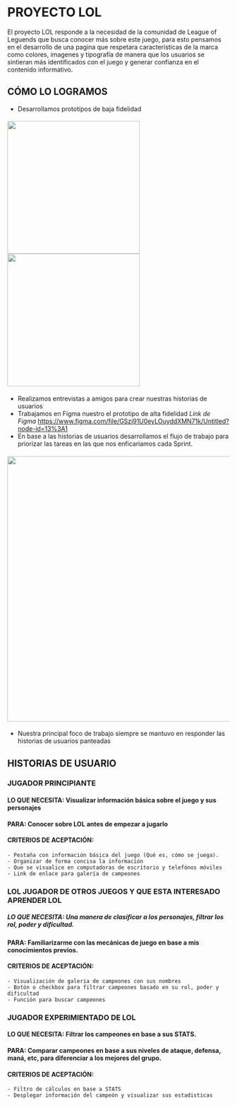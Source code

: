 
# PROYECTO LOL

El proyecto LOL responde a la necesidad de la comunidad de League of Leguends que busca conocer más sobre este juego, para esto pensamos en el desarrollo de una pagina que respetara caracteristicas de la marca como colores, imagenes y tipografía de manera que los usuarios se sintieran más identificados con el juego y generar confianza en el contenido informativo.
## CÓMO LO LOGRAMOS
- Desarrollamos prototipos de baja fidelidad 
#### <img src="https://github.com/emmiraffo/SCL017-data-lovers/blob/master/src/imagenes/pt1.jpg" width="300px"/><img src="https://github.com/emmiraffo/SCL017-data-lovers/blob/master/src/imagenes/pt2.jpg" width="300px"/>
- Realizamos entrevistas a amigos para crear nuestras historias de usuarios
- Trabajamos en Figma nuestro el prototipo de alta fidelidad *Link de Figma* https://www.figma.com/file/GSzj91U0eyLOuyddXMN71k/Untitled?node-id=13%3A1
- En base a las historias de usuarios desarrollamos el flujo de trabajo para priorizar las tareas en las que nos enficariamos cada Sprint.
#### <img src="https://github.com/emmiraffo/SCL017-data-lovers/blob/master/src/imagenes/flujo%20trabajo.PNG" width="600px"/>
- Nuestra principal foco de trabajo siempre se mantuvo en responder las historias de usuarios panteadas

## HISTORIAS DE USUARIO

### JUGADOR PRINCIPIANTE
#### LO QUE NECESITA: Visualizar información básica sobre el juego y sus personajes
#### PARA: Conocer sobre LOL antes de empezar a jugarlo
#### CRITERIOS DE ACEPTACIÓN:
    - Pestaña con información básica del juego (Qué es, cómo se juega).
    - Organizar de forma concisa la información
    - Que se visualice en computadoras de escritorio y telefónos móviles
    - Link de enlace para galería de campeones
###  LOL JUGADOR DE OTROS JUEGOS Y QUE ESTA INTERESADO APRENDER LOL
##### LO QUE NECESITA: Una manera de clasificar a los personajes, filtrar los rol, poder y dificultad.
#### PARA: Familiarizarme con las mecánicas de juego en base a mis conocimientos previos. 
#### CRITERIOS DE ACEPTACIÓN:
    - Visualización de galeria de campeones con sus nombres
    - Botón o checkbox para filtrar campeones basado en su rol, poder y dificultad
    - Función para buscar campeones
### JUGADOR EXPERIMIENTADO DE LOL
#### LO QUE NECESITA: Filtrar los campeones en base a sus STATS.
#### PARA: Comparar campeones en base a sus niveles de ataque, defensa, maná, etc, para diferenciar a los mejores del grupo.
#### CRITERIOS DE ACEPTACIÓN: 
    - Filtro de cálculos en base a STATS
    - Desplegar información del campeón y visualizar sus estadisticas
    
